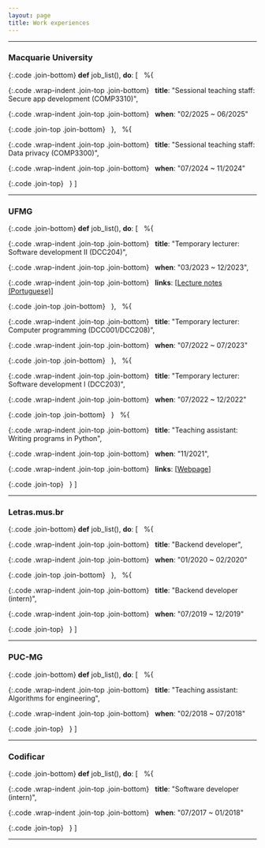 ```yaml
---
layout: page
title: Work experiences
---
```


---

<style>
  .code {
    white-space: pre-wrap;
  }

  .code.wrap-indent {
    text-indent: -5rem;
    padding-left: 5rem;
  }

  .join-top {
    margin-top: 0;
  }

  .join-bottom {
    margin-bottom: 0;
  }
</style>


### Macquarie University

{:.code .join-bottom}
**def** job_list(), **do**: [
&nbsp; %{

{:.code .wrap-indent .join-top .join-bottom}
&nbsp;   **title**: "Sessional teaching staff: Secure app development (COMP3310)",

{:.code .wrap-indent .join-top .join-bottom}
&nbsp;   **when**: "02/2025 ~ 06/2025"

{:.code .join-top .join-bottom}
&nbsp; },
&nbsp; %{

{:.code .wrap-indent .join-top .join-bottom}
&nbsp;   **title**: "Sessional teaching staff: Data privacy (COMP3300)",

{:.code .wrap-indent .join-top .join-bottom}
&nbsp;   **when**: "07/2024 ~ 11/2024"

{:.code .join-top}
&nbsp; }
]

---

### UFMG

{:.code .join-bottom}
**def** job_list(), **do**: [
&nbsp; %{

{:.code .wrap-indent .join-top .join-bottom}
&nbsp;   **title**: "Temporary lecturer: Software development II (DCC204)",

{:.code .wrap-indent .join-top .join-bottom}
&nbsp;   **when**: "03/2023 ~ 12/2023",

{:.code .wrap-indent .join-top .join-bottom}
&nbsp;   **links**: [[Lecture notes (Portuguese)](https://github.com/luigidcsoares/teaching-dcc204-pds2)]

{:.code .join-top .join-bottom}
&nbsp; },
&nbsp; %{

{:.code .wrap-indent .join-top .join-bottom}
&nbsp;   **title**: "Temporary lecturer: Computer programming (DCC001/DCC208)",

{:.code .wrap-indent .join-top .join-bottom}
&nbsp;   **when**: "07/2022 ~ 07/2023"

{:.code .join-top .join-bottom}
&nbsp; },
&nbsp; %{

{:.code .wrap-indent .join-top .join-bottom}
&nbsp;   **title**: "Temporary lecturer: Software development I (DCC203)",

{:.code .wrap-indent .join-top .join-bottom}
&nbsp;   **when**: "07/2022 ~ 12/2022"

{:.code .join-top .join-bottom}
&nbsp; }
&nbsp; %{

{:.code .wrap-indent .join-top .join-bottom}
&nbsp;   **title**: "Teaching assistant: Writing programs in Python",

{:.code .wrap-indent .join-top .join-bottom}
&nbsp;   **when**: "11/2021",

{:.code .wrap-indent .join-top .join-bottom}
&nbsp;   **links**: [[Webpage](http://curso-python.dcc.ufmg.br/)]

{:.code .join-top}
&nbsp; }
]

---

### Letras.mus.br

{:.code .join-bottom}
**def** job_list(), **do**: [
&nbsp; %{

{:.code .wrap-indent .join-top .join-bottom}
&nbsp;   **title**: "Backend developer",

{:.code .wrap-indent .join-top .join-bottom}
&nbsp;   **when**: "01/2020 ~ 02/2020"

{:.code .join-top .join-bottom}
&nbsp; },
&nbsp; %{

{:.code .wrap-indent .join-top .join-bottom}
&nbsp;   **title**: "Backend developer (intern)",

{:.code .wrap-indent .join-top .join-bottom}
&nbsp;   **when**: "07/2019 ~ 12/2019"

{:.code .join-top}
&nbsp; }
]


---

### PUC-MG

{:.code .join-bottom}
**def** job_list(), **do**: [
&nbsp; %{

{:.code .wrap-indent .join-top .join-bottom}
&nbsp;   **title**: "Teaching assistant: Algorithms for engineering",

{:.code .wrap-indent .join-top .join-bottom}
&nbsp;   **when**: "02/2018 ~ 07/2018"

{:.code .join-top}
&nbsp; }
]

---

### Codificar

{:.code .join-bottom}
**def** job_list(), **do**: [
&nbsp; %{

{:.code .wrap-indent .join-top .join-bottom}
&nbsp;   **title**: "Software developer (intern)",

{:.code .wrap-indent .join-top .join-bottom}
&nbsp;   **when**: "07/2017 ~ 01/2018"

{:.code .join-top}
&nbsp; }
]

---
